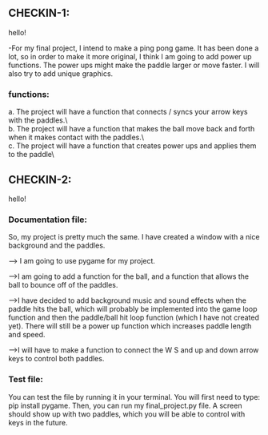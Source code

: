 ## CHECKIN-1:
hello!

-For my final project, I intend to make a ping pong game. It has been done a lot, so in order to make it more original, I think I am going to add power up functions. The power ups might make the paddle larger or move faster. I will also try to add unique graphics.

### functions: 
  a. The project will have a function that connects / syncs your arrow keys with the paddles.\   
  b. The project will have a function that makes the ball move back and forth when it makes contact with the paddles.\    
  c. The project will have a function that creates power ups and applies them to the paddle\

## CHECKIN-2:
hello!

### Documentation file: 
So, my project is pretty much the same. I have created a window with a nice background and the paddles.  
 
--> I am going to use pygame for my project.  

-->I am going to add a function for the ball, and a function that allows the ball to bounce off of the paddles.  

-->I have decided to add background music and sound effects when the paddle hits the ball, which will probably be implemented into the game loop function and then the paddle/ball hit loop function (which I have not created yet). There will still be a power up function which increases paddle length and speed.  

-->I will have to make a function to connect the W S and up and down arrow keys to control both paddles.

### Test file: 
You can test the file by running it in your terminal. You will first need to type: pip install pygame. Then, you can run my final_project.py file. A screen should show up with two paddles, which you will be able to control with keys in the future. 


